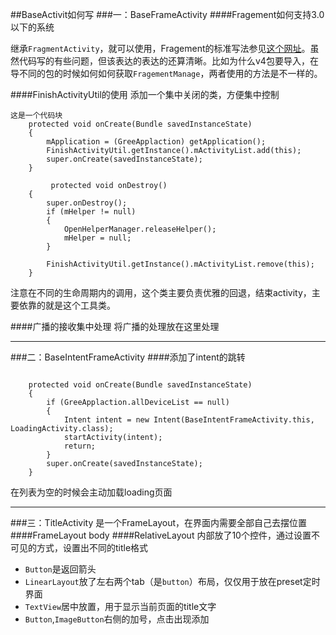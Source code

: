 ##BaseActivit如何写
###一：BaseFrameActivity
####Fragement如何支持3.0以下的系统

继承`FragmentActivity`，就可以使用，Fragement的标准写法参见[这个网址](Fg)。虽然代码写的有些问题，但该表达的表达的还算清晰。比如为什么v4包要导入，在导不同的包的时候如何如何获取`FragementManage`，两者使用的方法是不一样的。

[Fg]:http://www.aplesson.com/?p=377

####FinishActivityUtil的使用
添加一个集中关闭的类，方便集中控制
<pre><code>这是一个代码块
	protected void onCreate(Bundle savedInstanceState)
	{
		mApplication = (GreeApplaction) getApplication();
		FinishActivityUtil.getInstance().mActivityList.add(this);
		super.onCreate(savedInstanceState);
	}

         protected void onDestroy()
	{
		super.onDestroy(); 
		if (mHelper != null)
		{
			OpenHelperManager.releaseHelper();
			mHelper = null;
		}

		FinishActivityUtil.getInstance().mActivityList.remove(this);
	}
</code></pre>
注意在不同的生命周期内的调用，这个类主要负责优雅的回退，结束activity，主要依靠的就是这个工具类。

####广播的接收集中处理
将广播的处理放在这里处理

---
###二：BaseIntentFrameActivity
####添加了intent的跳转
<pre><code>
    protected void onCreate(Bundle savedInstanceState)
	{
		if (GreeApplaction.allDeviceList == null)
		{
			Intent intent = new Intent(BaseIntentFrameActivity.this, LoadingActivity.class);
			startActivity(intent);
			return;
		}
		super.onCreate(savedInstanceState);
	}
</pre></code>

在列表为空的时候会主动加载loading页面

---
###三：TitleActivity
是一个FrameLayout，在界面内需要全部自己去摆位置
####FrameLayout
body
####RelativeLayout
内部放了10个控件，通过设置不可见的方式，设置出不同的title格式

* `Button`是返回箭头
* `LinearLayout`放了左右两个tab（是`button`）布局，仅仅用于放在preset定时界面
* `TextView`居中放置，用于显示当前页面的title文字
* `Button`,`ImageButton`右侧的加号，点击出现添加
